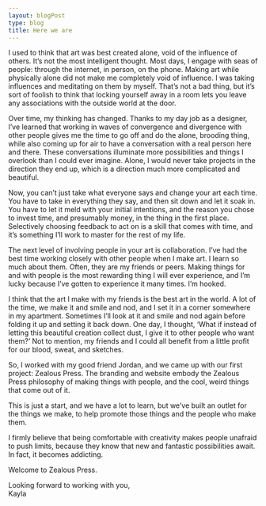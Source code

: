 ```yaml
---
layout: blogPost
type: blog
title: Here we are
---
```


I used to think that art was best created alone, void of the influence of others. It’s not the most intelligent thought. Most days, I engage with seas of people: through the internet, in person, on the phone. Making art while physically alone did not make me completely void of influence. I was taking influences and meditating on them by myself. That’s not a bad thing, but it’s sort of foolish to think that locking yourself away in a room lets you leave any associations with the outside world at the door.

Over time, my thinking has changed. Thanks to my day job as a designer, I’ve learned that working in waves of convergence and divergence with other people gives me the time to go off and do the alone, brooding thing, while also coming up for air to have a conversation with a real person here and there. These conversations illuminate more possibilities and things I overlook than I could ever imagine. Alone, I would never take projects in the direction they end up, which is a direction much more complicated and beautiful.

Now, you can’t just take what everyone says and change your art each time. You have to take in everything they say, and then sit down and let it soak in. You have to let it meld with your initial intentions, and the reason you chose to invest time, and presumably money, in the thing in the first place. Selectively choosing feedback to act on is a skill that comes with time, and it’s something I’ll work to master for the rest of my life.

The next level of involving people in your art is collaboration. I’ve had the best time working closely with other people when I make art. I learn so much about them. Often, they are my friends or peers. Making things for and with people is the most rewarding thing I will ever experience, and I’m lucky because I’ve gotten to experience it many times. I’m hooked.

I think that the art I make with my friends is the best art in the world. A lot of the time, we make it and smile and nod, and I set it in a corner somewhere in my apartment. Sometimes I’ll look at it and smile and nod again before folding it up and setting it back down. One day, I thought, ‘What if instead of letting this beautiful creation collect dust, I give it to other people who want them?’ Not to mention, my friends and I could all benefit from a little profit for our blood, sweat, and sketches.

So, I worked with my good friend Jordan, and we came up with our first project: Zealous Press. The branding and website embody the Zealous Press philosophy of making things with people, and the cool, weird things that come out of it.

This is just a start, and we have a lot to learn, but we’ve built an outlet for the things we make, to help promote those things and the people who make them.

I firmly believe that being comfortable with creativity makes people unafraid to push limits, because they know that new and fantastic possibilities await. In fact, it becomes addicting.

Welcome to Zealous Press.

Looking forward to working with you,
<br>
Kayla
